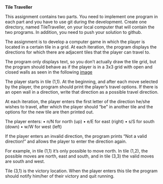 <b>Tile Traveller</b>

<p>This assignment contains two parts. You need to implement one program in each part and you
have to use git during the development. Create one directory, named TileTraveller, on your
local computer that will contain the two programs. In addition, you need to push your solution to
github.</p>

The assignment is to develop a computer game in which the player is located in a certain tile in
a grid. At each iteration, the program displays the directions for which there are adjacent tiles
that the player can travel to.

The program only displays text, so you don’t actually draw the tile grid, but the program should
behave as if the player is in a 3x3 grid with open and closed walls as seen in the following <a href="https://i.imgur.com/CxDsMIt.png">image</a>

The player starts in tile (1,1). At the beginning, and after each move selected by the player, the
program should print the player’s travel options. If there is an open wall in a direction, write that
direction as a possible travel direction.

At each iteration, the player enters the first letter of the direction he/she wishes to travel, after
which the player should “be” in another tile and the options for the new tile are then printed out.

The player enters:
• n/N for north (up)
• e/E for east (right)
• s/S for south (down)
• w/W for west (left)

If the player enters an invalid direction, the program prints “Not a valid direction!” and allows the
player to enter the direction again.

For example, in tile (1,1) it’s only possible to move north. In tile (1,2), the possible moves are
north, east and south, and in tile (3,3) the valid moves are south and west.

Tile (3,1) is the victory location. When the player enters this tile the program should notify
him/her of their victory and quit running.
